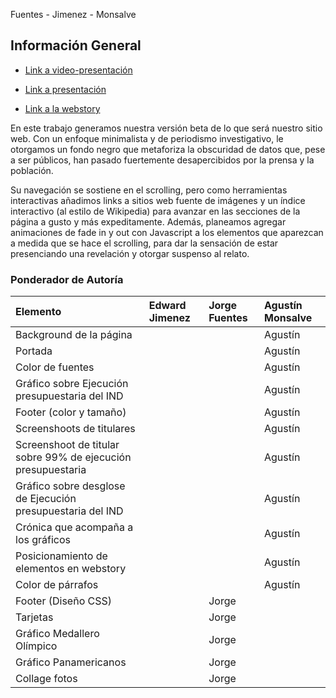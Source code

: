 Fuentes - Jimenez - Monsalve

## Información General

* [Link a video-presentación](https://youtu.be/EpUtUUOY6dE?si=FBSTUkJsmVYw0L5h)

* [Link a presentación](https://acrobat.adobe.com/id/urn:aaid:sc:US:ff50b226-1747-4573-ac5f-d73585b36223)

* [Link a la webstory](https://cuchorico.github.io/Entrega_JimenezFuentesMonsalve/)

En este trabajo generamos nuestra versión beta de lo que será  nuestro sitio web. Con un enfoque minimalista y de periodismo investigativo, le otorgamos un fondo negro que metaforiza la obscuridad de datos que, pese a ser públicos, han pasado fuertemente desapercibidos por la prensa y la población. 

Su navegación se sostiene en el scrolling, pero como herramientas interactivas añadimos links a sitios web fuente de imágenes y un índice interactivo (al estilo de Wikipedia) para avanzar en las secciones de la página a gusto y más expeditamente. Además, planeamos agregar animaciones de fade in y out con Javascript a los elementos que aparezcan a medida que se hace el scrolling, para dar la sensación de estar presenciando una revelación y otorgar suspenso al relato.

### Ponderador de Autoría

| Elemento  | Edward Jimenez | Jorge Fuentes | Agustín Monsalve |
|:----------|:---------------|:--------------|:-----------------|
| Background de la página|                |               |     Agustín      |
| Portada   |                |               |     Agustín      |
| Color de fuentes |              |              |  Agustín            |
|Gráfico sobre Ejecución presupuestaria del IND| | |Agustín |
|Footer (color y tamaño)| | | Agustín|
|Screenshoots de titulares| |  | Agustín|
|Screenshoot de titular sobre 99% de ejecución presupuestaria| | |Agustín|
|Gráfico sobre desglose de Ejecución presupuestaria del IND| | |Agustín|
|Crónica que acompaña a los gráficos| | |Agustín|
|Posicionamiento de elementos en webstory| | |Agustín|
|Color de párrafos| | |Agustín|
|Footer (Diseño CSS)| | Jorge | |
|Tarjetas| | Jorge | |
|Gráfico Medallero Olímpico| | Jorge | |
|Gráfico Panamericanos| | Jorge | |
|Collage fotos| | Jorge | |